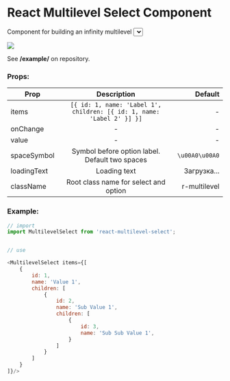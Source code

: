 # React Multilevel Select Component


Component for building an infinity multilevel <select> element as avito.ru category selector:


![](https://static.maxkrasnov.ru/react-multilevel-select.png)

 
See **/example/** on repository.


### Props:



| Prop          | Description   | Default  |
| ------------- |:-------------:| -----:|
| items      | ``` [{ id: 1, name: 'Label 1', children: [{ id: 1, name: 'Label 2' }] }] ``` | - |
| onChange      | -      |   - |
| value | -      |    - |
| spaceSymbol |    Symbol before option label. Default two spaces   |    ```\u00A0\u00A0``` |
| loadingText | Loading text      |    Загрузка... |
| className | Root class name for select and option      |    r-multilevel |




### Example:



```js
// import 
import MultilevelSelect from 'react-multilevel-select';


// use

<MultilevelSelect items={[
    {
        id: 1, 
        name: 'Value 1',
        children: [
            {
                id: 2, 
                name: 'Sub Value 1',
                children: [
                    {
                        id: 3, 
                        name: 'Sub Sub Value 1',
                    }
                ]
            }
        ]
    }
]}/>


```
